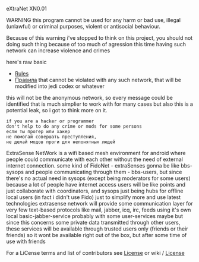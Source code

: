 eXtraNet XN0.01

 WARNING this program cannot be used for any harm or bad use, illegal (unlawful) or criminal purposes, violent or antisocial behaviour.

Because of this warning i've stopped to think on this project, you should not doing such thing because of too much of agression this time
having such network can increase violence and crimes

here's raw basic
* [Rules](https://github.com/oeai/ExtraNet/wiki/Rules)
* [Правила](https://github.com/oeai/ExtraNet/wiki/%D0%9F%D1%80%D0%B0%D0%B2%D0%B8%D0%BB%D0%B0)
that cannot be violated with any such network, that will be modified into jedi codex or whatever

this will not be the anonymous network, so every message could be identified that is much simplier to work with for many cases
but also this is a potential leak, so i got to think more on it.

    if you are a hacker or programmer
    don't help to do any crime or mods for some persons
    если ты прогер или хакер
    не помогай совершать преступления,
    не делай модов проги для непонятных людей

ExtraSense NetWork is a wifi based mesh environment for android where people could communicate with each other without the need of external internet connection.
some kind of FidoNet - extraSenses gonna be like bbs-sysops and people communicating through them - bbs-users,
but since there's no actual need in sysops (except being moderators for some users) because a lot of people have internet access
users will be like points and just collaborate with coordinators, and sysops just being hubs for offline local users (in fact i didn't use Fido)
just to simplify more and use latest technologies extrasense network will provide some communication layer for very
few text-based protocols like mail, jabber, icq, irc, feeds using it's own local basic-jabber-service probably with some user-services maybe
but since this concerns some private data transmitted through other users, these services will be available through trusted users only (friends or their friends)
so it wont be available right out of the box, but after some time of use with friends



For a LiCense terms and list of contributors see [License](https://github.com/oeai/ExtraNet/src/main/License)
or wiki / [License](https://github.com/oeai/ExtraNet/wiki/License)